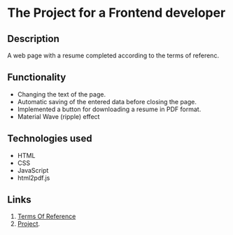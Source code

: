 # The Project for a Frontend developer

## Description

A web page with a resume completed according to the terms of referenc.

## Functionality

* Changing the text of the page.
* Automatic saving of the entered data before closing the page.
* Implemented a button for downloading a resume in PDF format.
* Material Wave (ripple) effect

## Technologies used

- HTML
- CSS
- JavaScript
- html2pdf.js

## Links

1. [Terms Of Reference](TOR.md)
2. [Project](https://timuryuta.github.io/front-end-entrance-exam/).
